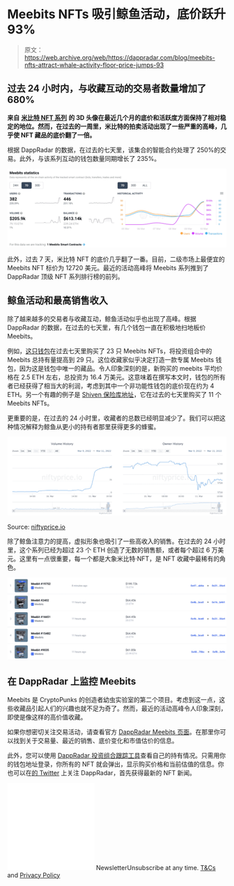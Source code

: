 # Meebits NFTs 吸引鲸鱼活动，底价跃升 93%

> 原文：<https://web.archive.org/web/https://dappradar.com/blog/meebits-nfts-attract-whale-activity-floor-price-jumps-93>

## 过去 24 小时内，与收藏互动的交易者数量增加了 680%

**来自** [**米比特 NFT 系列**](https://web.archive.org/web/20221007192132/https://dappradar.com/ethereum/collectibles/meebits) **的 3D 头像在最近几个月的底价和活跃度方面保持了相对稳定的地位。然而，在过去的一周里，米比特的拍卖活动出现了一些严重的高峰，几乎使 NFT 藏品的底价翻了一倍。**

根据 DappRadar 的数据，在过去的七天里，该集合的智能合约处理了 250%的交易。此外，与该系列互动的钱包数量同期增长了 235%。

![](img/5a94b49695b7ca152b20e014082e076e.png)

此外，过去 7 天，米比特 NFT 的底价几乎翻了一番。目前，二级市场上最便宜的 Meebits NFT 标价为 12720 美元。最近的活动高峰将 Meebits 系列推到了 DappRadar 顶级 NFT 系列排行榜的前列。

## 鲸鱼活动和最高销售收入

除了越来越多的交易者与收藏互动，鲸鱼活动似乎也出现了高峰。根据 DappRadar 的数据，在过去的七天里，有几个钱包一直在积极地扫地板价 Meebits。

例如，[这只钱包](https://web.archive.org/web/20221007192132/https://dappradar.com/hub/wallet/eth/0xb36592765e61e1277778ab27162f87303de803ba)在过去七天里购买了 23 只 Meebits NFTs，将投资组合中的 Meebits 总持有量提高到 29 只。这位收藏家似乎决定打造一款专属 Meebits 钱包，因为这是钱包中唯一的藏品。令人印象深刻的是，新购买的 meebits 平均价格在 2.5 ETH 左右，总投资为 16.4 万美元。这意味着在撰写本文时，钱包的所有者已经获得了相当大的利润，考虑到其中一个非功能性钱包的底价现在约为 4 ETH。另一个有趣的例子是 [Shiven 保险库地址](https://web.archive.org/web/20221007192132/https://dappradar.com/hub/wallet/eth/0xfee506a57a08bafd61fc3fda2209fd416c41752d)，它在过去的七天里购买了 11 个 Meebits NFTs。

更重要的是，在过去的 24 小时里，收藏者的总数已经明显减少了。我们可以把这种情况解释为鲸鱼从更小的持有者那里获得更多的蜂蜜。

![](img/bcbdc0b059e83c5e74785c72ebd38424.png)

Source: [niftyprice.io](https://web.archive.org/web/20221007192132/https://www.niftyprice.io/collections/meebits)

除了鲸鱼注意力的提高，虚拟形象也吸引了一些高收入的销售。在过去的 24 小时里，这个系列已经为超过 23 个 ETH 创造了无数的销售额，或者每个超过 6 万美元。这里有一点很重要，每一个都是大象米比特·NFT，是 NFT 收藏中最稀有的角色。

![](img/9a3c1921503685e8dabb2c345aed89f3.png)

## 在 DappRadar 上监控 Meebits

Meebits 是 CryptoPunks 的创造者幼虫实验室的第二个项目。考虑到这一点，这些收藏品引起人们的兴趣也就不足为奇了。然而，最近的活动高峰令人印象深刻，即使是像这样的高价值收藏。

如果你想密切关注交易活动，请查看官方 [DappRadar Meebits 页面](https://web.archive.org/web/20221007192132/https://dappradar.com/ethereum/collectibles/meebits)。在那里你可以找到关于交易量、最近的销售、底价变化和市值估价的信息。

此外，您可以使用 [DappRadar 投资组合跟踪工具](https://web.archive.org/web/20221007192132/https://dappradar.com/hub/wallet/)查看自己的持有情况。只需用你的钱包地址登录，你所有的 NFT 就会弹出，显示购买价格和当前估值的信息。你也可以在[的 Twitter](https://web.archive.org/web/20221007192132/https://twitter.com/dappradar) 上关注 DappRadar，首先获得最新的 NFT 新闻。

![](img/6d5a4a2d609c56e1a5771717e54ba759.png) NewsletterUnsubscribe at any time. [T&Cs](https://web.archive.org/web/20221007192132/https://dappradar.com/terms) and [Privacy Policy](https://web.archive.org/web/20221007192132/https://dappradar.com/privacy-policy)